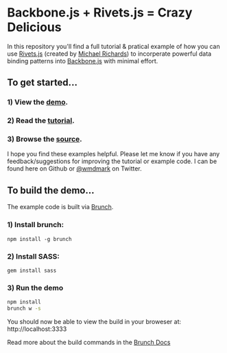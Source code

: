 # Backbone.js + Rivets.js = Crazy Delicious

In this repository you'll find a full tutorial & pratical example of how you can use [Rivets.js](http://rivetsjs.com) (created by [Michael Richards](https://github.com/mikeric)) to incorperate powerful data binding patterns into [Backbone.js](http://backbonejs.org/) with minimal effort.

## To get started...
### 1) View the [demo](http://wmdmark.github.io/backbone-rivets-example/).
### 2) Read the [tutorial](https://github.com/wmdmark/backbone-rivets-example/blob/master/tutorial.md).
### 3) Browse the [source](https://github.com/wmdmark/backbone-rivets-example/blob/master/app/example.coffee).

I hope you find these examples helpful. Please let me know if you have any feedback/suggestions for improving the tutorial or example code. I can be found here on Github or [@wmdmark](http://twitter.com/wmdmark) on Twitter.

## To build the demo...

The example code is built via [Brunch](http://www.brunch.io).

### 1) Install brunch:
`npm install -g brunch`

### 2) Install SASS:
`gem install sass`

### 3) Run the demo
```bash
npm install
brunch w -s
```

You should now be able to view the build in your broweser at: http://localhost:3333 

Read more about the build commands in the [Brunch Docs](https://github.com/brunch/brunch/blob/stable/docs/commands.md)


